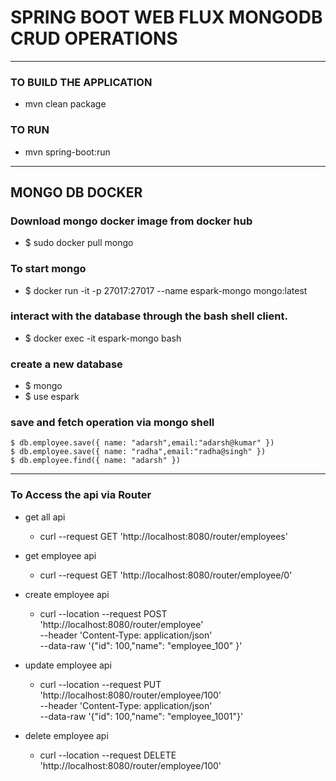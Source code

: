 # SPRING BOOT WEB FLUX MONGODB CRUD OPERATIONS 
---

### TO BUILD THE APPLICATION 
* mvn clean package 

### TO RUN 
* mvn spring-boot:run 

---
## MONGO DB DOCKER 

### Download mongo docker image from docker hub
* $ sudo docker pull mongo

### To start mongo
* $ docker run  -it -p 27017:27017 --name espark-mongo mongo:latest

### interact with the database through the bash shell client.
* $ docker exec -it espark-mongo bash

### create a new database
* $ mongo 
* $ use espark

### save and fetch operation via mongo shell 
```
$ db.employee.save({ name: "adarsh",email:"adarsh@kumar" })
$ db.employee.save({ name: "radha",email:"radha@singh" })
$ db.employee.find({ name: "adarsh" })
```
---

### To Access the api via Router
* get all api
    * curl --request GET 'http://localhost:8080/router/employees'

* get employee api
    * curl --request GET 'http://localhost:8080/router/employee/0'

* create employee api
    * curl --location --request POST 'http://localhost:8080/router/employee' \
      --header 'Content-Type: application/json' \
      --data-raw '{"id": 100,"name": "employee_100" }'
* update employee api
    * curl --location --request PUT 'http://localhost:8080/router/employee/100' \
      --header 'Content-Type: application/json' \
      --data-raw '{"id": 100,"name": "employee_1001"}'

* delete employee api
    *   curl --location --request DELETE 'http://localhost:8080/router/employee/100' 
